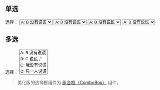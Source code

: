 ## 单选

<aside class="doc-demo">选择： <select class="x-textbox"><option>A: B 没有说谎</option> <option>B: C 说谎了</option> <option>C: 我没有说谎</option> <option>D: 只一人说谎</option></select> <select class="x-textbox x-textbox-warning"><option>A: B 没有说谎</option> <option>B: C 说谎了</option> <option>C: 我没有说谎</option> <option>D: 只一人说谎</option></select> <select class="x-textbox x-textbox-error"><option>A: B 没有说谎</option> <option>B: C 说谎了</option> <option>C: 我没有说谎</option> <option>D: 只一人说谎</option></select> <select class="x-textbox x-textbox-success"><option>A: B 没有说谎</option> <option>B: C 说谎了</option> <option>C: 我没有说谎</option> <option>D: 只一人说谎</option></select></aside>

## 多选

<aside class="doc-demo">选择： <select multiple="" class="x-textbox"><option>A: B 没有说谎</option> <option>B: C 说谎了</option> <option>C: 我没有说谎</option> <option>D: 只一人说谎</option></select></aside>

> 美化版的选择框组件为 [组合框（ComboBox）](comboBox.html) 组件。
